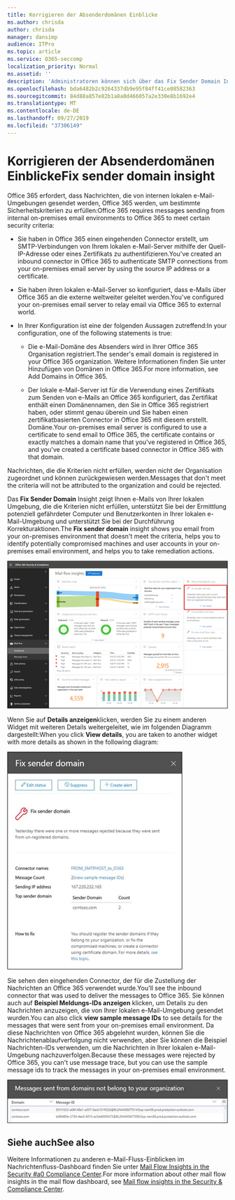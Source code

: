 ```yaml
---
title: Korrigieren der Absenderdomänen Einblicke
ms.author: chrisda
author: chrisda
manager: dansimp
audience: ITPro
ms.topic: article
ms.service: O365-seccomp
localization_priority: Normal
ms.assetid: ''
description: 'Administratoren können sich über das Fix Sender Domain Insight im Nachrichtenfluss-Dashboard im Security #a0 Compliance Center informieren.'
ms.openlocfilehash: bda6482b2c9264337db9e95f84ff41ce08582363
ms.sourcegitcommit: 84d88a857e82b1a8a0d466057a2e330e8b1692e4
ms.translationtype: MT
ms.contentlocale: de-DE
ms.lasthandoff: 09/27/2019
ms.locfileid: "37306149"
---
```

# <a name="fix-sender-domain-insight"></a><span data-ttu-id="b4bd2-103">Korrigieren der Absenderdomänen Einblicke</span><span class="sxs-lookup"><span data-stu-id="b4bd2-103">Fix sender domain insight</span></span>

<span data-ttu-id="b4bd2-104">Office 365 erfordert, dass Nachrichten, die von internen lokalen e-Mail-Umgebungen gesendet werden, Office 365 werden, um bestimmte Sicherheitskriterien zu erfüllen:</span><span class="sxs-lookup"><span data-stu-id="b4bd2-104">Office 365 requires messages sending from internal on-premises email environments to Office 365 to meet certain security criteria:</span></span>

- <span data-ttu-id="b4bd2-105">Sie haben in Office 365 einen eingehenden Connector erstellt, um SMTP-Verbindungen von Ihrem lokalen e-Mail-Server mithilfe der Quell-IP-Adresse oder eines Zertifikats zu authentifizieren.</span><span class="sxs-lookup"><span data-stu-id="b4bd2-105">You've created an inbound connector in Office 365 to authenticate SMTP connections from your on-premises email server by using the source IP address or a certificate.</span></span>

- <span data-ttu-id="b4bd2-106">Sie haben ihren lokalen e-Mail-Server so konfiguriert, dass e-Mails über Office 365 an die externe weltweiter geleitet werden.</span><span class="sxs-lookup"><span data-stu-id="b4bd2-106">You've configured your on-premises email server to relay email via Office 365 to external world.</span></span>

- <span data-ttu-id="b4bd2-107">In Ihrer Konfiguration ist eine der folgenden Aussagen zutreffend:</span><span class="sxs-lookup"><span data-stu-id="b4bd2-107">In your configuration, one of the following statements is true:</span></span>

  - <span data-ttu-id="b4bd2-108">Die e-Mail-Domäne des Absenders wird in Ihrer Office 365 Organisation registriert.</span><span class="sxs-lookup"><span data-stu-id="b4bd2-108">The sender's email domain is registered in your Office 365 organization.</span></span> <span data-ttu-id="b4bd2-109">Weitere Informationen finden Sie unter Hinzufügen von Domänen in Office 365.</span><span class="sxs-lookup"><span data-stu-id="b4bd2-109">For more information, see Add Domains in Office 365.</span></span>

  - <span data-ttu-id="b4bd2-110">Der lokale e-Mail-Server ist für die Verwendung eines Zertifikats zum Senden von e-Mails an Office 365 konfiguriert, das Zertifikat enthält einen Domänennamen, den Sie in Office 365 registriert haben, oder stimmt genau überein und Sie haben einen zertifikatbasierten Connector in Office 365 mit diesem erstellt. Domäne.</span><span class="sxs-lookup"><span data-stu-id="b4bd2-110">Your on-premises email server is configured to use a certificate to send email to Office 365, the certificate contains or exactly matches a domain name that you've registered in Office 365, and you've created a certificate based connector in Office 365 with that domain.</span></span> 

<span data-ttu-id="b4bd2-111">Nachrichten, die die Kriterien nicht erfüllen, werden nicht der Organisation zugeordnet und können zurückgewiesen werden.</span><span class="sxs-lookup"><span data-stu-id="b4bd2-111">Messages that don't meet the criteria will not be attributed to the organization and could be rejected.</span></span>

<span data-ttu-id="b4bd2-112">Das **Fix Sender Domain** Insight zeigt Ihnen e-Mails von Ihrer lokalen Umgebung, die die Kriterien nicht erfüllen, unterstützt Sie bei der Ermittlung potenziell gefährdeter Computer und Benutzerkonten in Ihrer lokalen e-Mail-Umgebung und unterstützt Sie bei der Durchführung Korrekturaktionen.</span><span class="sxs-lookup"><span data-stu-id="b4bd2-112">The **Fix sender domain** insight shows you email from your on-premises environment that doesn't meet the criteria, helps you to identify potentially compromised machines and user accounts in your on-premises email environment, and helps you to take remediation actions.</span></span>

![Der Fix Sender Domain Insight im Nachrichtenfluss-Dashboard im Security #a0 Compliance Center](../media/sender-domain-insight-selected.png)

<span data-ttu-id="b4bd2-114">Wenn Sie auf **Details anzeigen**klicken, werden Sie zu einem anderen Widget mit weiteren Details weitergeleitet, wie im folgenden Diagramm dargestellt:</span><span class="sxs-lookup"><span data-stu-id="b4bd2-114">When you click **View details**, you are taken to another widget with more details as shown in the following diagram:</span></span>

![Das Detail-Widget im Fix Sender Domain Insight](../media/sender-domain-view-details.png)

<span data-ttu-id="b4bd2-116">Sie sehen den eingehenden Connector, der für die Zustellung der Nachrichten an Office 365 verwendet wurde.</span><span class="sxs-lookup"><span data-stu-id="b4bd2-116">You'll see the inbound connector that was used to deliver the messages to Office 365.</span></span> <span data-ttu-id="b4bd2-117">Sie können auch auf **Beispiel Meldungs-IDs anzeigen** klicken, um Details zu den Nachrichten anzuzeigen, die von Ihrer lokalen e-Mail-Umgebung gesendet wurden.</span><span class="sxs-lookup"><span data-stu-id="b4bd2-117">You can also click **view sample message IDs** to see details for the messages that were sent from your on-premises email environment.</span></span> <span data-ttu-id="b4bd2-118">Da diese Nachrichten von Office 365 abgelehnt wurden, können Sie die Nachrichtenablaufverfolgung nicht verwenden, aber Sie können die Beispiel Nachrichten-IDs verwenden, um die Nachrichten in Ihrer lokalen e-Mail-Umgebung nachzuverfolgen.</span><span class="sxs-lookup"><span data-stu-id="b4bd2-118">Because these messages were rejected by Office 365, you can't use message trace, but you can use the sample message ids to track the messages in your on-premises email environment.</span></span>

![Anzeigen von Beispiel Meldungs-IDs im Fix Sender Domain Insight](../media/sender-domain-view-sample-message-ids.png)

## <a name="see-also"></a><span data-ttu-id="b4bd2-120">Siehe auch</span><span class="sxs-lookup"><span data-stu-id="b4bd2-120">See also</span></span>

<span data-ttu-id="b4bd2-121">Weitere Informationen zu anderen e-Mail-Fluss-Einblicken im Nachrichtenfluss-Dashboard finden Sie unter [Mail Flow Insights in the Security #a0 Compliance Center](mail-flow-insights-v2.md).</span><span class="sxs-lookup"><span data-stu-id="b4bd2-121">For more information about other mail flow insights in the mail flow dashboard, see [Mail flow insights in the Security & Compliance Center](mail-flow-insights-v2.md).</span></span>
